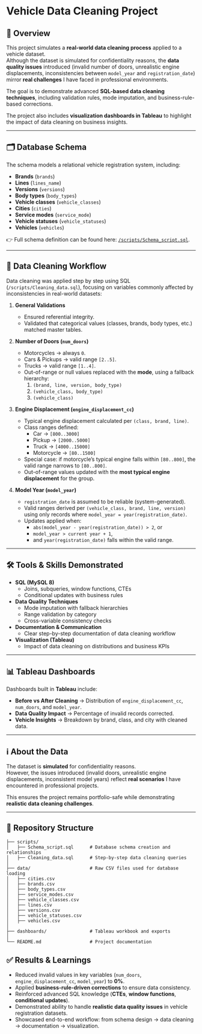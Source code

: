 # Vehicle Data Cleaning Project

## 📌 Overview  
This project simulates a **real-world data cleaning process** applied to a vehicle dataset.  
Although the dataset is simulated for confidentiality reasons, the **data quality issues** introduced (invalid number of doors, unrealistic engine displacements, inconsistencies between `model_year` and `registration_date`) mirror **real challenges** I have faced in professional environments.  

The goal is to demonstrate advanced **SQL-based data cleaning techniques**, including validation rules, mode imputation, and business-rule-based corrections.  

The project also includes **visualization dashboards in Tableau** to highlight the impact of data cleaning on business insights.  

---

## 🗂 Database Schema  
The schema models a relational vehicle registration system, including:  

- **Brands** (`brands`)  
- **Lines** (`lines_name`)  
- **Versions** (`versions`)  
- **Body types** (`body_types`)  
- **Vehicle classes** (`vehicle_classes`)  
- **Cities** (`cities`)  
- **Service modes** (`service_mode`)  
- **Vehicle statuses** (`vehicle_statuses`)  
- **Vehicles** (`vehicles`)  

👉 Full schema definition can be found here: [`/scripts/Schema_script.sql`](./scripts/Schema_script.sql).  

---

## 🧹 Data Cleaning Workflow  

Data cleaning was applied step by step using SQL (`/scripts/Cleaning_data.sql`), focusing on variables commonly affected by inconsistencies in real-world datasets:  

1. **General Validations**  
   - Ensured referential integrity.  
   - Validated that categorical values (classes, brands, body types, etc.) matched master tables.  

2. **Number of Doors (`num_doors`)**  
   - Motorcycles → always `0`.  
   - Cars & Pickups → valid range `[2..5]`.  
   - Trucks → valid range `[1..4]`.  
   - Out-of-range or null values replaced with the **mode**, using a fallback hierarchy:  
     1. `(brand, line, version, body_type)`  
     2. `(vehicle_class, body_type)`  
     3. `(vehicle_class)`  

3. **Engine Displacement (`engine_displacement_cc`)**  
   - Typical engine displacement calculated per `(class, brand, line)`.  
   - Class ranges defined:  
     - Car → `[800..3000]`  
     - Pickup → `[2000..5000]`  
     - Truck → `[4000..15000]`  
     - Motorcycle → `[80..1500]`  
   - Special case: if motorcycle’s typical engine falls within `[80..800]`, the valid range narrows to `[80..800]`.  
   - Out-of-range values updated with the **most typical engine displacement** for the group.  

4. **Model Year (`model_year`)**  
   - `registration_date` is assumed to be reliable (system-generated).  
   - Valid ranges derived per `(vehicle_class, brand, line, version)` using only records where `model_year = year(registration_date)`.  
   - Updates applied when:  
     - `abs(model_year - year(registration_date)) > 2`, or  
     - `model_year > current year + 1`,  
     - and `year(registration_date)` falls within the valid range.  

---

## 🛠 Tools & Skills Demonstrated  

- **SQL (MySQL 8)**  
  - Joins, subqueries, window functions, CTEs  
  - Conditional updates with business rules  
- **Data Quality Techniques**  
  - Mode imputation with fallback hierarchies  
  - Range validation by category  
  - Cross-variable consistency checks  
- **Documentation & Communication**  
  - Clear step-by-step documentation of data cleaning workflow  
- **Visualization (Tableau)**  
  - Impact of data cleaning on distributions and business KPIs  

---

## 📊 Tableau Dashboards  

Dashboards built in **Tableau** include:  

- **Before vs After Cleaning** → Distribution of `engine_displacement_cc`, `num_doors`, and `model_year`.  
- **Data Quality Impact** → Percentage of invalid records corrected.  
- **Vehicle Insights** → Breakdown by brand, class, and city with cleaned data.  

---

## ℹ️ About the Data  

The dataset is **simulated** for confidentiality reasons.  
However, the issues introduced (invalid doors, unrealistic engine displacements, inconsistent model years) reflect **real scenarios** I have encountered in professional projects.  

This ensures the project remains portfolio-safe while demonstrating **realistic data cleaning challenges**.  

---

## 📂 Repository Structure  

```text
├── scripts/
│   ├── Schema_script.sql      # Database schema creation and relationships
│   ├── Cleaning_data.sql      # Step-by-step data cleaning queries
│
├── data/                      # Raw CSV files used for database loading
│   ├── cities.csv
│   ├── brands.csv
│   ├── body_types.csv
│   ├── service_modes.csv
│   ├── vehicle_classes.csv
│   ├── lines.csv
│   ├── versions.csv
│   ├── vehicle_statuses.csv
│   ├── vehicles.csv
│
├── dashboards/                # Tableau workbook and exports
│
└── README.md                  # Project documentation

```

## ✅ Results & Learnings  

- Reduced invalid values in key variables (`num_doors`, `engine_displacement_cc`, `model_year`) to **0%**.  
- Applied **business-rule-driven corrections** to ensure data consistency.  
- Reinforced advanced SQL knowledge (**CTEs**, **window functions**, **conditional updates**).  
- Demonstrated ability to handle **realistic data quality issues** in vehicle registration datasets.  
- Showcased end-to-end workflow: from schema design → data cleaning → documentation → visualization.  

